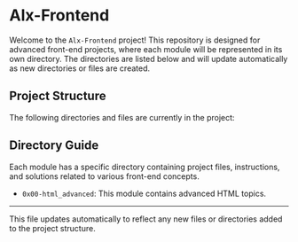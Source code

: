 # Alx-Frontend

Welcome to the `Alx-Frontend` project! This repository is designed for advanced front-end projects, where each module will be represented in its own directory. The directories are listed below and will update automatically as new directories or files are created.

## Project Structure

The following directories and files are currently in the project:


## Directory Guide

Each module has a specific directory containing project files, instructions, and solutions related to various front-end concepts.

* `0x00-html_advanced`: This module contains advanced HTML topics.

---

This file updates automatically to reflect any new files or directories added to the project structure.

